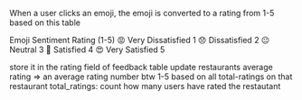 When a user clicks an emoji, the emoji is converted to a rating from 1-5 based on this table 

Emoji
Sentiment
Rating (1-5)
😡
Very Dissatisfied
1
😞
Dissatisfied
2
😐
Neutral
3
🙂
Satisfied
4
😍
Very Satisfied
5

store it in the rating field of feedback table
update restaurants average rating => an average rating number btw 1-5 based on all total-ratings on that restaurant
total_ratings: count how many users have rated the restautant 